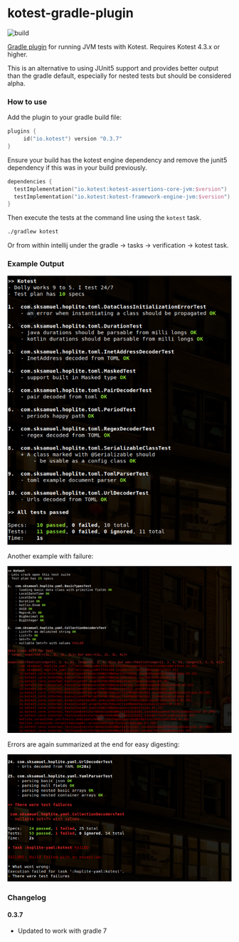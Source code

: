 # kotest-gradle-plugin

![build](https://github.com/kotest/kotest-gradle-plugin/workflows/build/badge.svg)

[Gradle plugin](https://plugins.gradle.org/plugin/io.kotest) for running JVM tests with Kotest. Requires Kotest 4.3.x or higher.

This is an alternative to using JUnit5 support and provides better output than the gradle default, especially for nested tests but should be considered alpha.


### How to use

Add the plugin to your gradle build file:

```kotlin
plugins {
     id("io.kotest") version "0.3.7"
}
```

Ensure your build has the kotest engine dependency and remove the junit5 dependency if this was in your build previously.

```kotlin
dependencies {
  testImplementation("io.kotest:kotest-assertions-core-jvm:$version")
  testImplementation("io.kotest:kotest-framework-engine-jvm:$version")
}
```

Then execute the tests at the command line using the `kotest` task.

```bash
./gradlew kotest
```

Or from within intellij under the gradle -> tasks -> verification -> kotest task.


### Example Output

![output image](docs/output1.png)

Another example with failure:

![output image with failure](docs/output2.png)

Errors are again summarized at the end for easy digesting:

![output image with failure](docs/output3.png)


### Changelog

#### 0.3.7
* Updated to work with gradle 7
